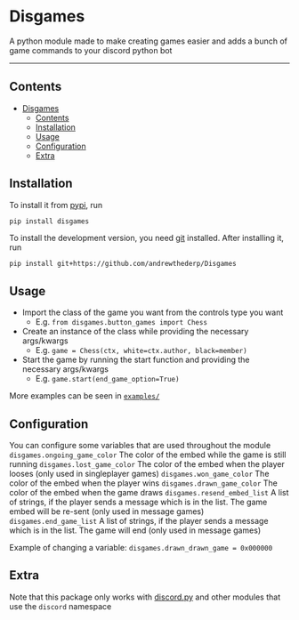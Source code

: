 # Disgames
A python module made to make creating games easier and adds a bunch of game commands to your discord python bot

---
## Contents

- [Disgames](#disgames)
  - [Contents](#contents)
  - [Installation](#installation)
  - [Usage](#usage)
  - [Configuration](#configuration)
  - [Extra](#extra)

## Installation

To install it from [pypi](https://pypi.org/project/disgames), run

```sh
pip install disgames
```

To install the development version, you need [git](https://git-scm.com/downloads) installed. After installing it, run

```shell
pip install git+https://github.com/andrewthederp/Disgames
```

## Usage

- Import the class of the game you want from the controls type you want
  - E.g. `from disgames.button_games import Chess`
- Create an instance of the class while providing the necessary args/kwargs
  - E.g. `game = Chess(ctx, white=ctx.author, black=member)`
- Start the game by running the start function and providing the necessary args/kwargs
  - E.g. `game.start(end_game_option=True)`

More examples can be seen in [`examples/`](./examples/)

## Configuration
You can configure some variables that are used throughout the module
`disgames.ongoing_game_color` The color of the embed while the game is still running
`disgames.lost_game_color` The color of the embed when the player looses (only used in singleplayer games)
`disgames.won_game_color` The color of the embed when the player wins
`disgames.drawn_game_color` The color of the embed when the game draws
`disgames.resend_embed_list` A list of strings, if the player sends a message which is in the list. The game embed will be re-sent (only used in message games)
`disgames.end_game_list` A list of strings, if the player sends a message which is in the list. The game will end (only used in message games)

Example of changing a variable: `disgames.drawn_drawn_game = 0x000000`

## Extra
Note that this package only works with [discord.py](https://pypi.org/project/discord.py) and other modules that use the `discord` namespace
